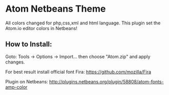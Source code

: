 # Atom Netbeans Theme
All colors changed for php,css,xml and html language. 
This plugin set the Atom.io editor colors in Netbeans!

## How to Install: 
Goto: Tools -> Options -> Import... then choose "Atom.zip" and apply changes. 

For best result install official font Fira: https://github.com/mozilla/Fira

Plugin on Netbeans: http://plugins.netbeans.org/plugin/58808/atom-fonts-amp-color
